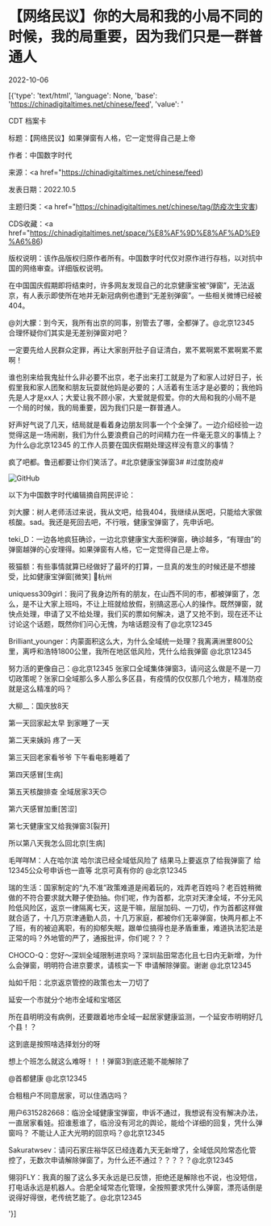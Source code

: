 # 【网络民议】你的大局和我的小局不同的时候，我的局重要，因为我们只是一群普通人

2022-10-06

[{'type': 'text/html', 'language': None, 'base': 'https://chinadigitaltimes.net/chinese/feed', 'value': '

CDT 档案卡

标题：【网络民议】如果弹窗有人格，它一定觉得自己是上帝

作者：中国数字时代

来源：<a href="https://chinadigitaltimes.net/chinese/feed)

发表日期：2022.10.5

主题归类：<a href="https://chinadigitaltimes.net/chinese/tag/防疫次生灾害)

CDS收藏：<a href="https://chinadigitaltimes.net/space/%E8%AF%9D%E8%AF%AD%E9%A6%86)

版权说明：该作品版权归原作者所有。中国数字时代仅对原作进行存档，以对抗中国的网络审查。详细版权说明。





在中国国庆假期即将结束时，许多网友发现自己的北京健康宝被“弹窗”，无法返京，有人表示即使所在地并无新冠病例也遭到“无差别弹窗”。一些相关微博已经被404。

@刘大朦：到今天，我所有出京的同事，别管去了哪，全都弹了。@北京12345 合理怀疑你们其实是无差别弹窗对吧？

一定要先给人民群众定罪，再让大家剖开肚子自证清白，累不累啊累不累啊累不累啊！

谁也别来给我鬼扯什么非必要不出京，老子出来打工就是为了和家人过好日子，长假里我和家人团聚和朋友玩耍就他妈是必要的；人活着有生活才是必要的；我他妈先是人才是xx人；大爱让我不顾小家，大爱就是假爱。你的大局和我的小局不是一个局的时候，我的局重要，因为我们只是一群普通人。

好声好气说了几天，结局就是看着身边朋友同事一个个全弹了。一边介绍经验一边觉得这是一场闹剧，我们为什么要浪费自己的时间精力在一件毫无意义的事情上？为什么@北京12345 的工作人员要在国庆假期处理这样没有意义的事情？

疯了吧都。鲁迅都要让你们笑活了。#北京健康宝弹窗3# #过度防疫#

![GitHub](https://chinadigitaltimes.net/chinese/files/2022/10/WechatIMG37357.jpeg)

以下为中国数字时代编辑摘自网民评论：



刘大朦：树人老师活过来说，我从文吧，给我404，我继续从医吧，只能给大家做核酸。sad。我还是死回去吧，不行哦，健康宝弹窗了，先申诉吧。

teki_D：一边各地疯狂确诊，一边北京健康宝大面积弹窗，确诊越多，“有理由”的弹窗越弹的心安理得。如果弹窗有人格，它一定觉得自己是上帝。

筱猫额：有些事情就算已经做好了最坏的打算，一旦真的发生的时候还是不想接受，比如健康宝弹窗[微笑] 📍杭州

uniquess309girl：我问了我身边所有的朋友，在山西不同的市，都被弹窗了，怎么，是不让大家上班吗，不让上班就给放假，别搞这恶心人的操作。既然弹窗，就快点处理，申请了又不给处理，我们买的票如何解决，退了又抢不到，现在还不让讨论这个话题，既然你们问心无愧，为啥话题没有了@北京12345

Brilliant_younger：内蒙面积这么大，为什么全域统一处理？我离满洲里800公里，离呼和浩特1800公里，我所在地区低风险，凭什么给我弹窗 @北京12345

努力活的更像自己：@北京12345 张家口全域集体弹窗3，请问这么做是不是一刀切政策呢？张家口全域那么多人那么多区县，有疫情的仅仅那几个地方，精准防疫就是这么精准的吗？

大柳__：国庆放8天

第一天回家起太早 到家睡了一天

第二天来姨妈 疼了一天

第三天回老家看爷爷 下午看电影睡着了

第四天感冒[生病]

第五天核酸排查 全域居家3天🙃

第六天感冒加重[苦涩]

第七天健康宝又给我弹窗3[裂开]

所以第八天我怎么回北京[生病]

毛咩咩M：人在哈尔滨 哈尔滨已经全域低风险了 结果马上要返京了给我弹窗了 给12345公众号申诉也一直等 北京可真有你的 @北京12345

瑞的生活：国家制定的“九不准”政策难道是闹着玩的，戏弄老百姓吗？老百姓稍微做的不符合要求就大鞭子使劲抽。你们呢，作为首都，北京对天津全域，不分无风险低风险区，返京一律隔离七天，这是干嘛，层层加码、一刀切，作为首都这样做就合适了，十几万京津通勤人员，十几万家庭，都被你们无辜弹窗，快两月都上不了班，有的被迫离职，有的抑郁失眠，跟单位搞得也是矛盾重重，难道执法犯法是正常的吗？外地管的严了，通报批评，你们呢？？？

CHOCO-Q：您好～深圳全域限制进京吗？深圳盐田常态化且七日内无新增，为什么会弹窗，明明符合进京要求，请核实一下 申请解除弹窗。谢谢 @北京12345

灿如千阳：北京返京管控的政策也太一刀切了

延安一个市就分个地市全域和宝塔区

所在县明明没有病例，还要跟着地市全域一起居家健康监测，一个延安市明明好几个县！？

这到底是按照啥选择划分的呀

想上个班怎么就这么难呀！！！弹窗3到底还能不能解除了

@首都健康 @北京12345

合租租户不同意居家，可以住酒店吗？

用户6315282668：临汾全域健康宝弹窗，申诉不通过，我想说有没有解决办法，一直居家看娃。招谁惹谁了，临汾没有河北的舆论，能给个详细的回复，凭什么弹窗吗？ 不能让人正大光明的回京吗？@北京12345 

Sakuratwsev：请问石家庄裕华区已经连着九天无新增了，全域低风险常态化管控了，无数次申请解除弹窗了，为什么还不通过？？？？？@北京12345

翎羽FLY：我真的服了这么多天永远是已反馈，拒绝还是解除也不说，也没短信，打电话永远是机器人。合肥全域常态化管理，全按照要求凭什么弹窗，漂亮话倒是说得好得很，老传统艺能了。@北京12345

'}]